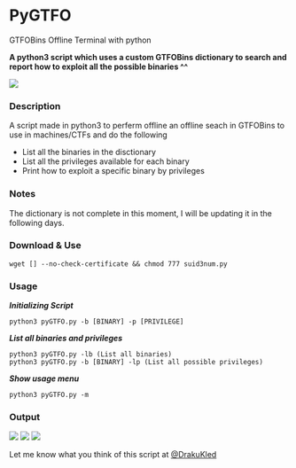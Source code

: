 # PyGTFO
GTFOBins Offline Terminal with python

**A python3 script which uses a custom GTFOBins dictionary to search and report how to exploit all the possible binaries ^^**

<img src="https://i.imgur.com/ifdb7oO.png" />

### Description
A script made in python3 to perferm offline an offline seach in GTFOBins to use in machines/CTFs and do the following
- List all the binaries in the disctionary
- List all the privileges available for each binary
- Print how to exploit a specific binary by privileges

### Notes

The dictionary is not complete in this moment, I will be updating it in the following days.

### Download & Use

	wget [] --no-check-certificate && chmod 777 suid3num.py
	
### Usage

***Initializing Script***

	python3 pyGTFO.py -b [BINARY] -p [PRIVILEGE]
	
***List all binaries and privileges***

	python3 pyGTFO.py -lb (List all binaries)
	python3 pyGTFO.py -b [BINARY] -lp (List all possible privileges)

***Show usage menu***

	python3 pyGTFO.py -m

### Output

<img src="https://i.imgur.com/xU4Djpm.png" />

<img src="https://i.imgur.com/uB9Y3pn.png" />

<img src="https://i.imgur.com/wHzdex9.png" />

Let me know what you think of this script at [@DrakuKled](https://twitter.com/DrakuKled) 
